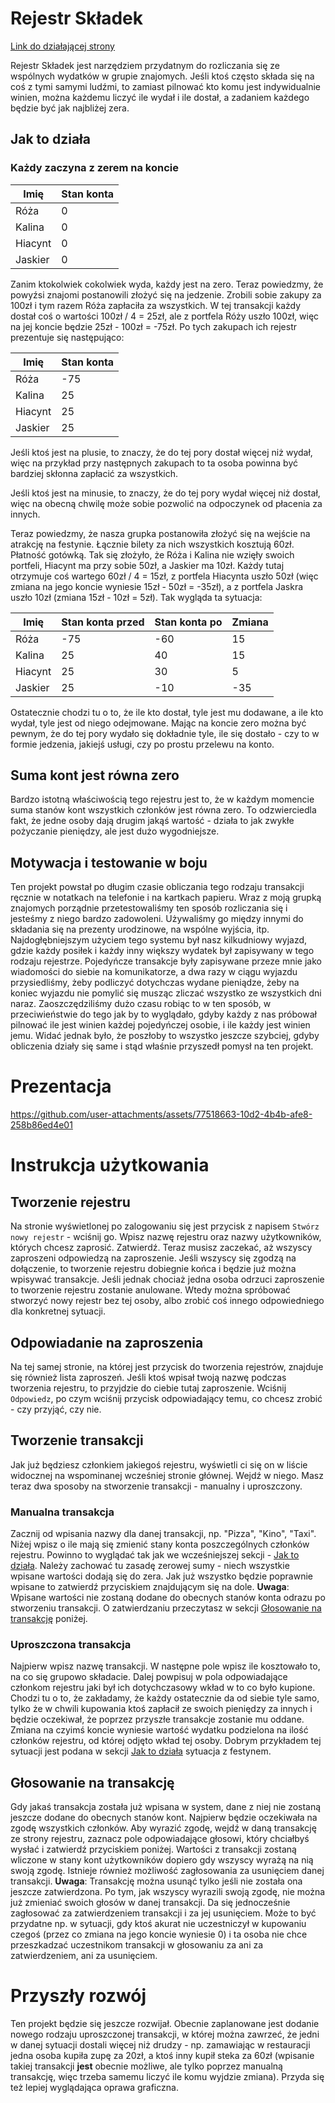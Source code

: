 # Rejestr Składek

[Link do działającej strony](https://frog02-20448.wykr.es/)

Rejestr Składek jest narzędziem przydatnym do rozliczania się ze wspólnych
wydatków w grupie znajomych. Jeśli ktoś często składa się na coś z tymi samymi
ludźmi, to zamiast pilnować kto komu jest indywidualnie winien, można każdemu
liczyć ile wydał i ile dostał, a zadaniem każdego będzie być jak najbliżej zera.

## Jak to działa

### Każdy zaczyna z zerem na koncie

| Imię      | Stan konta |
| --------- | ---------- |
| Róża      | 0          |
| Kalina    | 0          |
| Hiacynt   | 0          |
| Jaskier   | 0          |

Zanim ktokolwiek cokolwiek wyda, każdy jest na zero. Teraz powiedzmy, że
powyźsi znajomi postanowili złożyć się na jedzenie. Zrobili sobie zakupy za
100zł i tym razem Róża zapłaciła za wszystkich. W tej transakcji każdy dostał
coś o wartości 100zł / 4 = 25zł, ale z portfela Róży uszło 100zł, więc na jej
koncie będzie 25zł - 100zł = -75zł. Po tych zakupach ich rejestr prezentuje się
następująco:

| Imię      | Stan konta |
| --------- | ---------- |
| Róża      | -75        |
| Kalina    | 25         |
| Hiacynt   | 25         |
| Jaskier   | 25         |

Jeśli ktoś jest na plusie, to znaczy, że do tej pory dostał więcej niż wydał,
więc na przykład przy następnych zakupach to ta osoba powinna być bardziej
skłonna zapłacić za wszystkich.

Jeśli ktoś jest na minusie, to znaczy, że do tej pory wydał więcej niż dostał,
więc na obecną chwilę może sobie pozwolić na odpoczynek od płacenia za innych.

Teraz powiedzmy, że nasza grupka postanowiła złożyć się na wejście na atrakcję
na festynie. Łącznie bilety za nich wszystkich kosztują 60zł. Płatność gotówką.
Tak się złożyło, że Róża i Kalina nie wzięły swoich portfeli, Hiacynt ma przy
sobie 50zł, a Jaskier ma 10zł. Każdy tutaj otrzymuje coś wartego
60zł / 4 = 15zł, z portfela Hiacynta uszło 50zł (więc zmiana na jego koncie
wyniesie 15zł - 50zł = -35zł), a z portfela Jaskra uszło 10zł
(zmiana 15zł - 10zł = 5zł). Tak wygląda ta sytuacja:

| Imię      | Stan konta przed | Stan konta po | Zmiana |
| --------- | ---------------- | ------------- | ------ |
| Róża      | -75              | -60           | 15     |
| Kalina    | 25               | 40            | 15     |
| Hiacynt   | 25               | 30            | 5      |
| Jaskier   | 25               | -10           | -35    |

Ostatecznie chodzi tu o to, że ile kto dostał, tyle jest mu dodawane, a ile kto
wydał, tyle jest od niego odejmowane. Mając na koncie zero można być pewnym, że
do tej pory wydało się dokładnie tyle, ile się dostało - czy to w formie
jedzenia, jakiejś usługi, czy po prostu przelewu na konto.

## Suma kont jest równa zero

Bardzo istotną właściwością tego rejestru jest to, że w każdym momencie suma
stanów kont wszystkich członków jest równa zero. To odzwierciedla fakt, że jedne
osoby dają drugim jakąś wartość - działa to jak zwykłe pożyczanie pieniędzy, ale
jest dużo wygodniejsze.

## Motywacja i testowanie w boju

Ten projekt powstał po długim czasie obliczania tego rodzaju transakcji ręcznie
w notatkach na telefonie i na kartkach papieru. Wraz z moją grupką znajomych
porządnie przetestowaliśmy ten sposób rozliczania się i jesteśmy z niego bardzo
zadowoleni. Używaliśmy go między innymi do składania się na prezenty
urodzinowe, na wspólne wyjścia, itp. Najdogłębniejszym użyciem tego systemu był
nasz kilkudniowy wyjazd, gdzie każdy posiłek i każdy inny większy wydatek był
zapisywany w tego rodzaju rejestrze. Pojedyńcze transakcje były zapisywane
przeze mnie jako wiadomości do siebie na komunikatorze, a dwa razy w ciągu
wyjazdu przysiedliśmy, żeby podliczyć dotychczas wydane pieniądze, żeby na
koniec wyjazdu nie pomylić się musząc zliczać wszystko ze wszystkich dni naraz.
Zaoszczędziliśmy dużo czasu robiąc to w ten sposób, w przeciwieństwie do tego
jak by to wyglądało, gdyby każdy z nas próbował pilnować ile jest winien każdej
pojedyńczej osobie, i ile każdy jest winien jemu. Widać jednak było, że poszłoby
to wszystko jeszcze szybciej, gdyby obliczenia działy się same i stąd właśnie
przyszedł pomysł na ten projekt.

# Prezentacja

https://github.com/user-attachments/assets/77518663-10d2-4b4b-afe8-258b86ed4e01

# Instrukcja użytkowania

## Tworzenie rejestru

Na stronie wyświetlonej po zalogowaniu się jest przycisk z napisem
```Stwórz nowy rejestr``` - wciśnij go. Wpisz nazwę rejestru oraz nazwy
użytkowników, których chcesz zaprosić. Zatwierdź. Teraz musisz zaczekać, aż
wszyscy zaproszeni odpowiedzą na zaproszenie. Jeśli wszyscy się zgodzą na
dołączenie, to tworzenie rejestru dobiegnie końca i będzie już można wpisywać
transakcje. Jeśli jednak chociaż jedna osoba odrzuci zaproszenie to tworzenie
rejestru zostanie anulowane. Wtedy można spróbować stworzyć nowy rejestr bez
tej osoby, albo zrobić coś innego odpowiedniego dla konkretnej sytuacji.

## Odpowiadanie na zaproszenia

Na tej samej stronie, na której jest przycisk do tworzenia rejestrów, znajduje
się również lista zaproszeń. Jeśli ktoś wpisał twoją nazwę podczas tworzenia
rejestru, to przyjdzie do ciebie tutaj zaproszenie. Wciśnij ```Odpowiedz```, po
czym wciśnij przycisk odpowiadający temu, co chcesz zrobić - czy przyjąć,
czy nie.

## Tworzenie transakcji

Jak już będziesz członkiem jakiegoś rejestru, wyświetli ci się on w liście
widocznej na wspominanej wcześniej stronie głównej. Wejdź w niego. Masz teraz
dwa sposoby na stworzenie transakcji - manualny i uproszczony.

### Manualna transakcja

Zacznij od wpisania nazwy dla danej transakcji, np. "Pizza", "Kino", "Taxi".
Niżej wpisz o ile mają się zmienić stany konta poszczególnych członków rejestru.
Powinno to wyglądać tak jak we wcześniejszej sekcji -
[Jak to działa](#jak-to-działa). Należy zachować tu zasadę zerowej sumy -
niech wszystkie wpisane wartości dodają się do zera. Jak już wszystko będzie
poprawnie wpisane to zatwierdź przyciskiem znajdującym się na dole. **Uwaga**:
Wpisane wartości nie zostaną dodane do obecnych stanów konta odrazu po
stworzeniu transakcji. O zatwierdzaniu przeczytasz w sekcji
[Głosowanie na transakcję](#głosowanie-na-transakcję) poniżej.

### Uproszczona transakcja

Najpierw wpisz nazwę transakcji. W następne pole wpisz ile kosztowało to, na co
się grupowo składacie. Dalej powpisuj w pola odpowiadające członkom rejestru
jaki był ich dotychczasowy wkład w to co było kupione. Chodzi tu o to, że
zakładamy, że każdy ostatecznie da od siebie tyle samo, tylko że w chwili
kupowania ktoś zapłacił ze swoich pieniędzy za innych i będzie oczekiwał, że
poprzez przyszłe transakcje zostanie mu oddane. Zmiana na czyimś koncie wyniesie
wartość wydatku podzielona na ilość członków rejestru, od której odjęto wkład
tej osoby. Dobrym przykładem tej sytuacji jest podana w sekcji
[Jak to działa](#jak-to-działa) sytuacja z festynem.

## Głosowanie na transakcję

Gdy jakaś transakcja została już wpisana w system, dane z niej nie zostaną
jeszcze dodane do obecnych stanów kont. Najpierw będzie oczekiwała na zgodę
wszystkich członków. Aby wyrazić zgodę, wejdź w daną transakcję ze strony
rejestru, zaznacz pole odpowiadające głosowi, który chciałbyś wysłać i zatwierdź
przyciskiem poniżej. Wartości z transakcji zostaną wliczone w stany kont
użytkowników dopiero gdy wszyscy wyrażą na nią swoją zgodę. Istnieje również
możliwość zagłosowania za usunięciem danej transakcji. **Uwaga**: Transakcję
można usunąć tylko jeśli nie została ona jeszcze zatwierdzona. Po tym, jak
wszyscy wyrazili swoją zgodę, nie można już zmieniać swoich głosów w danej
transakcji. Da się jednocześnie zagłosować za zatwierdzeniem transakcji i za jej
usunięciem. Może to być przydatne np. w sytuacji, gdy ktoś akurat nie
uczestniczył w kupowaniu czegoś (przez co zmiana na jego koncie wyniesie 0)
i ta osoba nie chce przeszkadzać uczestnikom transakcji w głosowaniu za ani za
zatwierdzeniem, ani za usunięciem.

# Przyszły rozwój

Ten projekt będzie się jeszcze rozwijał. Obecnie zaplanowane jest dodanie nowego
rodzaju uproszczonej transakcji, w której można zawrzeć, że jedni w danej
sytuacji dostali więcej niż drudzy - np. zamawiając w restauracji jedna osoba
kupiła zupę za 20zł, a ktoś inny kupił steka za 60zł (wpisanie takiej transakcji
**jest** obecnie możliwe, ale tylko poprzez manualną transakcję, więc trzeba
samemu liczyć ile komu wyjdzie zmiana). Przyda się też lepiej wyglądająca oprawa
graficzna.
